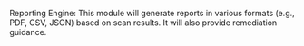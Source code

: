 Reporting Engine: This module will generate reports in various formats (e.g., PDF, CSV, JSON) based on scan results. It will also provide remediation guidance.
